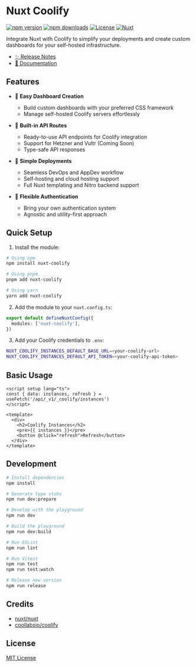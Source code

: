 # Nuxt Coolify

[![npm version][npm-version-src]][npm-version-href]
[![npm downloads][npm-downloads-src]][npm-downloads-href]
[![License][license-src]][license-href]
[![Nuxt][nuxt-src]][nuxt-href]

Integrate Nuxt with Coolify to simplify your deployments and create custom dashboards for your self-hosted infrastructure.

- [✨ Release Notes](/CHANGELOG.md)
- [📖 Documentation](https://nuxt-coolify.justserdar.dev)

## Features

- 🎯 **Easy Dashboard Creation**
  - Build custom dashboards with your preferred CSS framework
  - Manage self-hosted Coolify servers effortlessly

- 🔄 **Built-in API Routes**
  - Ready-to-use API endpoints for Coolify integration
  - Support for Hetzner and Vultr (Coming Soon)
  - Type-safe API responses

- 🚀 **Simple Deployments**
  - Seamless DevOps and AppDev workflow
  - Self-hosting and cloud hosting support
  - Full Nuxt templating and Nitro backend support

- 🔐 **Flexible Authentication**
  - Bring your own authentication system
  - Agnostic and utility-first approach

## Quick Setup

1. Install the module:

```bash
# Using npm
npm install nuxt-coolify

# Using pnpm
pnpm add nuxt-coolify

# Using yarn
yarn add nuxt-coolify
```

2. Add the module to your `nuxt.config.ts`:

```ts
export default defineNuxtConfig({
  modules: ['nuxt-coolify'],
})
```

3. Add your Coolify credentials to `.env`:

```bash
NUXT_COOLIFY_INSTANCES_DEFAULT_BASE_URL=<your-coolify-url>
NUXT_COOLIFY_INSTANCES_DEFAULT_API_TOKEN=<your-coolify-api-token>
```

## Basic Usage

```vue
<script setup lang="ts">
const { data: instances, refresh } = useFetch('/api/_v1/_coolify/instances')
</script>

<template>
  <div>
    <h2>Coolify Instances</h2>
    <pre>{{ instances }}</pre>
    <button @click="refresh">Refresh</button>
  </div>
</template>
```

## Development

```bash
# Install dependencies
npm install

# Generate type stubs
npm run dev:prepare

# Develop with the playground
npm run dev

# Build the playground
npm run dev:build

# Run ESLint
npm run lint

# Run Vitest
npm run test
npm run test:watch

# Release new version
npm run release
```

## Credits

- [nuxt/nuxt](https://github.com/nuxt/nuxt)
- [coollabsio/coolify](https://github.com/coollabsio/coolify)

## License

[MIT License](./LICENSE)

<!-- Badges -->
[npm-version-src]: https://img.shields.io/npm/v/nuxt-coolify/latest.svg?style=flat&colorA=020420&colorB=00DC82
[npm-version-href]: https://npmjs.com/package/nuxt-coolify

[npm-downloads-src]: https://img.shields.io/npm/dm/nuxt-coolify.svg?style=flat&colorA=020420&colorB=00DC82
[npm-downloads-href]: https://npmjs.com/package/nuxt-coolify

[license-src]: https://img.shields.io/npm/l/nuxt-coolify.svg?style=flat&colorA=020420&colorB=00DC82
[license-href]: https://npmjs.com/package/nuxt-coolify

[nuxt-src]: https://img.shields.io/badge/Nuxt-020420?logo=nuxt.js
[nuxt-href]: https://nuxt.com
